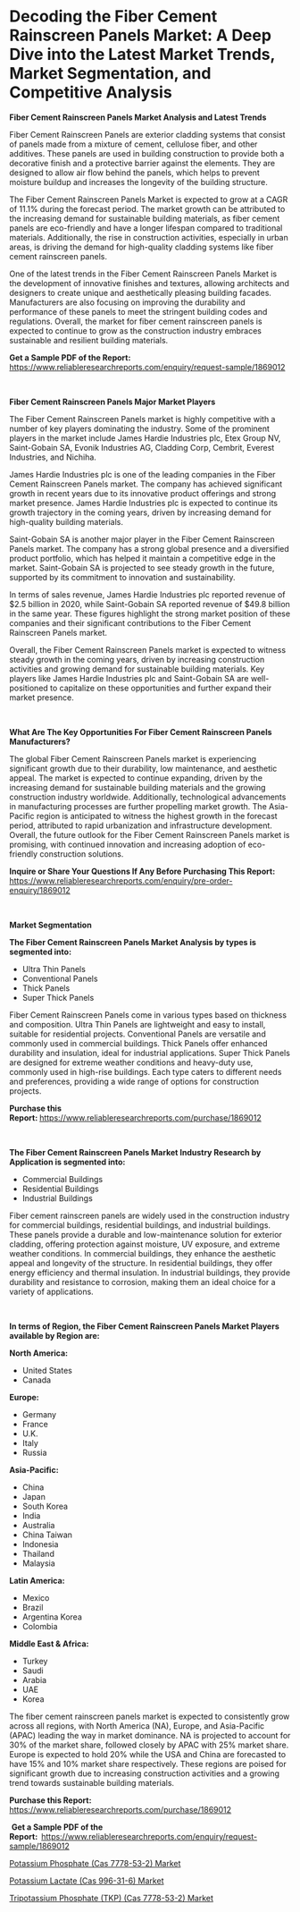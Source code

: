 <p><h1>Decoding the Fiber Cement Rainscreen Panels Market: A Deep Dive into the Latest Market Trends, Market Segmentation, and Competitive Analysis</h1></p><p><strong>Fiber Cement Rainscreen Panels Market Analysis and Latest Trends</strong></p>
<p><p>Fiber Cement Rainscreen Panels are exterior cladding systems that consist of panels made from a mixture of cement, cellulose fiber, and other additives. These panels are used in building construction to provide both a decorative finish and a protective barrier against the elements. They are designed to allow air flow behind the panels, which helps to prevent moisture buildup and increases the longevity of the building structure.</p><p>The Fiber Cement Rainscreen Panels Market is expected to grow at a CAGR of 11.1% during the forecast period. The market growth can be attributed to the increasing demand for sustainable building materials, as fiber cement panels are eco-friendly and have a longer lifespan compared to traditional materials. Additionally, the rise in construction activities, especially in urban areas, is driving the demand for high-quality cladding systems like fiber cement rainscreen panels.</p><p>One of the latest trends in the Fiber Cement Rainscreen Panels Market is the development of innovative finishes and textures, allowing architects and designers to create unique and aesthetically pleasing building facades. Manufacturers are also focusing on improving the durability and performance of these panels to meet the stringent building codes and regulations. Overall, the market for fiber cement rainscreen panels is expected to continue to grow as the construction industry embraces sustainable and resilient building materials.</p></p>
<p><strong>Get a Sample PDF of the Report:&nbsp;</strong> <a href="https://www.reliableresearchreports.com/enquiry/request-sample/1869012">https://www.reliableresearchreports.com/enquiry/request-sample/1869012</a></p>
<p>&nbsp;</p>
<p><strong>Fiber Cement Rainscreen Panels Major Market Players</strong></p>
<p><p>The Fiber Cement Rainscreen Panels market is highly competitive with a number of key players dominating the industry. Some of the prominent players in the market include James Hardie Industries plc, Etex Group NV, Saint-Gobain SA, Evonik Industries AG, Cladding Corp, Cembrit, Everest Industries, and Nichiha. </p><p>James Hardie Industries plc is one of the leading companies in the Fiber Cement Rainscreen Panels market. The company has achieved significant growth in recent years due to its innovative product offerings and strong market presence. James Hardie Industries plc is expected to continue its growth trajectory in the coming years, driven by increasing demand for high-quality building materials.</p><p>Saint-Gobain SA is another major player in the Fiber Cement Rainscreen Panels market. The company has a strong global presence and a diversified product portfolio, which has helped it maintain a competitive edge in the market. Saint-Gobain SA is projected to see steady growth in the future, supported by its commitment to innovation and sustainability.</p><p>In terms of sales revenue, James Hardie Industries plc reported revenue of $2.5 billion in 2020, while Saint-Gobain SA reported revenue of $49.8 billion in the same year. These figures highlight the strong market position of these companies and their significant contributions to the Fiber Cement Rainscreen Panels market.</p><p>Overall, the Fiber Cement Rainscreen Panels market is expected to witness steady growth in the coming years, driven by increasing construction activities and growing demand for sustainable building materials. Key players like James Hardie Industries plc and Saint-Gobain SA are well-positioned to capitalize on these opportunities and further expand their market presence.</p></p>
<p>&nbsp;</p>
<p><strong>What Are The Key Opportunities For Fiber Cement Rainscreen Panels Manufacturers?</strong></p>
<p><p>The global Fiber Cement Rainscreen Panels market is experiencing significant growth due to their durability, low maintenance, and aesthetic appeal. The market is expected to continue expanding, driven by the increasing demand for sustainable building materials and the growing construction industry worldwide. Additionally, technological advancements in manufacturing processes are further propelling market growth. The Asia-Pacific region is anticipated to witness the highest growth in the forecast period, attributed to rapid urbanization and infrastructure development. Overall, the future outlook for the Fiber Cement Rainscreen Panels market is promising, with continued innovation and increasing adoption of eco-friendly construction solutions.</p></p>
<p><strong>Inquire or Share Your Questions If Any Before Purchasing This Report:</strong> <a href="https://www.reliableresearchreports.com/enquiry/pre-order-enquiry/1869012">https://www.reliableresearchreports.com/enquiry/pre-order-enquiry/1869012</a></p>
<p>&nbsp;</p>
<p><strong>Market Segmentation</strong></p>
<p><strong>The Fiber Cement Rainscreen Panels Market Analysis by types is segmented into:</strong></p>
<p><ul><li>Ultra Thin Panels</li><li>Conventional Panels</li><li>Thick Panels</li><li>Super Thick Panels</li></ul></p>
<p><p>Fiber Cement Rainscreen Panels come in various types based on thickness and composition. Ultra Thin Panels are lightweight and easy to install, suitable for residential projects. Conventional Panels are versatile and commonly used in commercial buildings. Thick Panels offer enhanced durability and insulation, ideal for industrial applications. Super Thick Panels are designed for extreme weather conditions and heavy-duty use, commonly used in high-rise buildings. Each type caters to different needs and preferences, providing a wide range of options for construction projects.</p></p>
<p><strong>Purchase this Report:&nbsp;</strong><a href="https://www.reliableresearchreports.com/purchase/1869012">https://www.reliableresearchreports.com/purchase/1869012</a></p>
<p>&nbsp;</p>
<p><strong>The Fiber Cement Rainscreen Panels Market Industry Research by Application is segmented into:</strong></p>
<p><ul><li>Commercial Buildings</li><li>Residential Buildings</li><li>Industrial Buildings</li></ul></p>
<p><p>Fiber cement rainscreen panels are widely used in the construction industry for commercial buildings, residential buildings, and industrial buildings. These panels provide a durable and low-maintenance solution for exterior cladding, offering protection against moisture, UV exposure, and extreme weather conditions. In commercial buildings, they enhance the aesthetic appeal and longevity of the structure. In residential buildings, they offer energy efficiency and thermal insulation. In industrial buildings, they provide durability and resistance to corrosion, making them an ideal choice for a variety of applications.</p></p>
<p>&nbsp;</p>
<p><strong>In terms of Region, the Fiber Cement Rainscreen Panels Market Players available by Region are:</strong></p>
<p>
    <p> <strong> North America: </strong>
        <ul>
            <li>United States</li>
            <li>Canada</li>
        </ul>
        </p> 
    <p> <strong> Europe: </strong>
        <ul>
            <li>Germany</li>
            <li>France</li>
            <li>U.K.</li>
            <li>Italy</li>
            <li>Russia</li>
        </ul>
        </p> 
    <p> <strong> Asia-Pacific: </strong>
        <ul>
            <li>China</li>
            <li>Japan</li>
            <li>South Korea</li>
            <li>India</li>
            <li>Australia</li>
            <li>China Taiwan</li>
            <li>Indonesia</li>
            <li>Thailand</li>
            <li>Malaysia</li>
        </ul>
        </p> 
    <p> <strong> Latin America: </strong>
        <ul>
            <li>Mexico</li>
            <li>Brazil</li>
            <li>Argentina Korea</li>
            <li>Colombia</li>
        </ul>
        </p> 
    <p> <strong> Middle East & Africa: </strong>
        <ul>
            <li>Turkey</li>
            <li>Saudi</li>
            <li>Arabia</li>
            <li>UAE</li>
            <li>Korea</li>
        </ul>
    </p>
    </p>
<p><p>The fiber cement rainscreen panels market is expected to consistently grow across all regions, with North America (NA), Europe, and Asia-Pacific (APAC) leading the way in market dominance. NA is projected to account for 30% of the market share, followed closely by APAC with 25% market share. Europe is expected to hold 20% while the USA and China are forecasted to have 15% and 10% market share respectively. These regions are poised for significant growth due to increasing construction activities and a growing trend towards sustainable building materials.</p></p>
<p><strong>Purchase this Report: </strong><a href="https://www.reliableresearchreports.com/purchase/1869012">https://www.reliableresearchreports.com/purchase/1869012</a></p>
<p>&nbsp;<strong>Get a Sample PDF of the Report:&nbsp;&nbsp;</strong><a href="https://www.reliableresearchreports.com/enquiry/request-sample/1869012">https://www.reliableresearchreports.com/enquiry/request-sample/1869012</a></p>
<p><strong></strong></p>
<p><p><a href="https://view.publitas.com/reportprime-1/potassium-phosphate-cas-7778-53-2-market-analysis-examines-its-scope-on-growth-opportunities-and-forecasted-trends-spanning-from-2023-to-2030/">Potassium Phosphate (Cas 7778-53-2) Market</a></p><p><a href="https://view.publitas.com/reportprime-1/potassium-lactate-cas-996-31-6-market-size-market-share-and-global-market-analysis-report-2023-2030/">Potassium Lactate (Cas 996-31-6) Market</a></p><p><a href="https://view.publitas.com/reportprime-1/tripotassium-phosphate-tkp-cas-7778-53-2-market-size-share-trends-analysis-report-by-material-by-type-by-end-user-by-region-and-segment-forecasts-2023-2030/">Tripotassium Phosphate (TKP) (Cas 7778-53-2) Market</a></p></p>